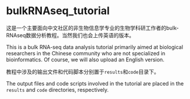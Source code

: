 # bulkRNAseq_tutorial
这是一个主要面向中文社区的非生物信息学专业的生物学科研工作者的bulk-RNAseq数据分析教程。当然我们也会上传英语的版本。

This is a bulk RNA-seq data analysis tutorial primarily aimed at biological researchers in the Chinese community who are not specialized in bioinformatics. Of course, we will also upload an English version.

教程中涉及的输出文件和代码脚本分别置于```results```和```code```目录下。

The output files and code scripts involved in the tutorial are placed in the ```results``` and ```code``` directories, respectively. 
